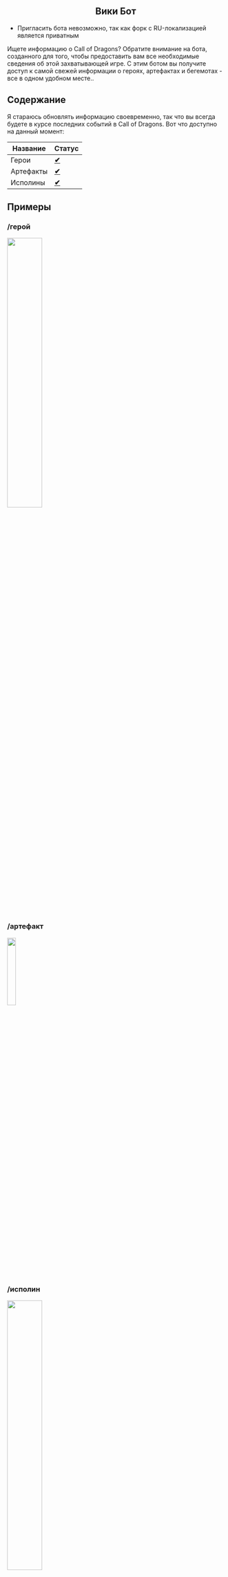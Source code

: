 <h2 align="center">
  Вики Бот<br/>
</h2>

- Пригласить бота невозможно, так как форк с RU-локализацией является приватным

Ищете информацию о Call of Dragons? Обратите внимание на  бота, созданного для того, чтобы предоставить вам все необходимые сведения об этой захватывающей игре. С этим ботом вы получите доступ к самой свежей информации о героях, артефактах и бегемотах - все в одном удобном месте..


## Содержание

Я стараюсь обновлять информацию своевременно, так что вы всегда будете в курсе последних событий в Call of Dragons. Вот что доступно на данный момент:

| Название              | Статус                 |
| ----------------- | ---------------------- |
| Герои            | **<u>✔</u>**        |
| Артефакты         | **<u>✔</u>**        |
| Исполины         | **<u>✔</u>** |

## Примеры

### /герой
<img src="https://i.imgur.com/RNLmPIF.png" width="40%">

### /артефакт
<img src="https://i.imgur.com/A71nPH4.png" width="20%">

### /исполин
<img src="https://i.imgur.com/2j0rtSk.png" width="40%">
